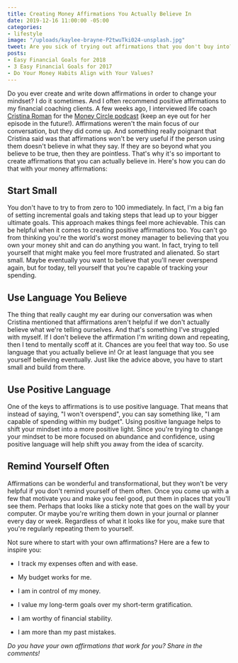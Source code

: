 ```yaml
---
title: Creating Money Affirmations You Actually Believe In
date: 2019-12-16 11:00:00 -05:00
categories:
- lifestyle
image: "/uploads/kaylee-brayne-P2twuTki024-unsplash.jpg"
tweet: Are you sick of trying out affirmations that you don't buy into?
posts:
- Easy Financial Goals for 2018
- 3 Easy Financial Goals for 2017
- Do Your Money Habits Align with Your Values?
---
```


Do you ever create and write down affirmations in order to change your mindset? I do it sometimes. And I often recommend positive affirmations to my financial coaching clients. A few weeks ago, I interviewed life coach [Cristina Roman](https://piquecoaching.co/) for the [Money Circle podcast](https://www.maggiegermano.com/podcast/) (keep an eye out for her episode in the future!). Affirmations weren't the main focus of our conversation, but they did come up. And something really poignant that Cristina said was that affirmations won't be very useful if the person using them doesn't believe in what they say. If they are so beyond what you believe to be true, then they are pointless. That's why it's so important to create affirmations that you can actually believe in. Here's how you can do that with your money affirmations:

## Start Small

You don't have to try to from zero to 100 immediately. In fact, I'm a big fan of setting incremental goals and taking steps that lead up to your bigger ultimate goals. This approach makes things feel more achievable. This can be helpful when it comes to creating positive affirmations too. You can't go from thinking you're the world's worst money manager to believing that you own your money shit and can do anything you want. In fact, trying to tell yourself that might make you feel more frustrated and alienated. So start small. Maybe eventually you want to believe that you'll never overspend again, but for today, tell yourself that you're capable of tracking your spending.

## Use Language You Believe

The thing that really caught my ear during our conversation was when Cristina mentioned that affirmations aren't helpful if we don't actually believe what we're telling ourselves. And that's something I've struggled with myself. If I don't believe the affirmation I'm writing down and repeating, then I tend to mentally scoff at it. Chances are you feel that way too. So use language that you actually believe in! Or at least language that you see yourself believing eventually. Just like the advice above, you have to start small and build from there.

## Use Positive Language

One of the keys to affirmations is to use positive language. That means that instead of saying, "I won't overspend", you can say something like, "I am capable of spending within my budget". Using positive language helps to shift your mindset into a more positive light. Since you're trying to change your mindset to be more focused on abundance and confidence, using positive language will help shift you away from the idea of scarcity.

## Remind Yourself Often

Affirmations can be wonderful and transformational, but they won't be very helpful if you don't remind yourself of them often. Once you come up with a few that motivate you and make you feel good, put them in places that you'll see them. Perhaps that looks like a sticky note that goes on the wall by your computer. Or maybe you're writing them down in your journal or planner every day or week. Regardless of what it looks like for you, make sure that you're regularly repeating them to yourself.

Not sure where to start with your own affirmations? Here are a few to inspire you:

* I track my expenses often and with ease.

* My budget works for me.

* I am in control of my money.

* I value my long-term goals over my short-term gratification.

* I am worthy of financial stability.

* I am more than my past mistakes.

*Do you have your own affirmations that work for you? Share in the comments!*